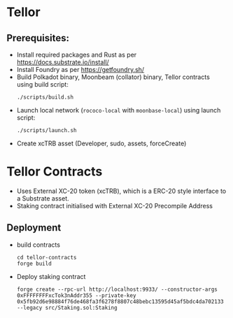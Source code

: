 # Tellor

## Prerequisites:
- Install required packages and Rust as per https://docs.substrate.io/install/
- Install Foundry as per https://getfoundry.sh/
- Build Polkadot binary, Moonbeam (collator) binary, Tellor contracts using build script:
  ```
  ./scripts/build.sh
  ```
- Launch local network (`rococo-local` with `moonbase-local`) using launch script:
  ```
  ./scripts/launch.sh
  ``` 
- Create xcTRB asset (Developer, sudo, assets, forceCreate)

# Tellor Contracts
- Uses External XC-20 token (xcTRB), which is a ERC-20 style interface to a Substrate asset.
- Staking contract initialised with External XC-20 Precompile Address

## Deployment

- build contracts
    ```
    cd tellor-contracts
    forge build
    ```

- Deploy staking contract
    ```
    forge create --rpc-url http://localhost:9933/ --constructor-args 0xFFFFFFFFxcTok3nAddr355 --private-key 0x5fb92d6e98884f76de468fa3f6278f8807c48bebc13595d45af5bdc4da702133 --legacy src/Staking.sol:Staking
    ```
